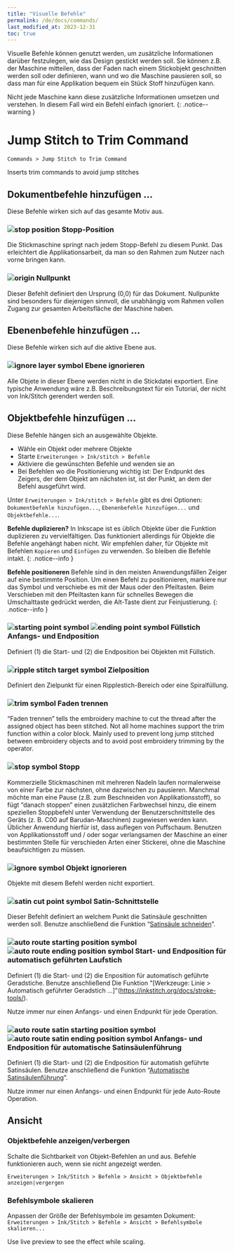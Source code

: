 ```yaml
---
title: "Visuelle Befehle"
permalink: /de/docs/commands/
last_modified_at: 2023-12-31
toc: true
---
```

Visuelle Befehle können genutzt werden, um zusätzliche Informationen darüber festzulegen, wie das Design gestickt werden soll. Sie können z.B. der Maschine mitteilen, dass der Faden nach einem Stickobjekt geschnitten werden soll oder definieren, wann und wo die Maschine pausieren soll, so dass man für eine Applikation bequem ein Stück Stoff hinzufügen kann.

Nicht jede Maschine kann diese zusätzliche Informationen umsetzen und verstehen. In diesem Fall wird ein Befehl einfach ignoriert.
{: .notice--warning }

# Jump Stitch to Trim Command

`Commands > Jump Stitch to Trim Command` 

Inserts trim commands to avoid jump stitches


## Dokumentbefehle hinzufügen ...

Diese Befehle wirken sich auf das gesamte Motiv aus.

### ![stop position](/assets/images/docs/visual-commands-stop-position.jpg) Stopp-Position

Die Stickmaschine springt nach jedem Stopp-Befehl zu diesem Punkt. Das erleichtert die Applikationsarbeit, da man so den Rahmen zum Nutzer nach vorne bringen kann.

### ![origin](/assets/images/docs/visual-commands-origin.jpg) Nullpunkt

Dieser Befehlt definiert den Ursprung (0,0) für das Dokument. Nullpunkte sind besonders für diejenigen sinnvoll, die unabhängig vom Rahmen vollen Zugang zur gesamten Arbeitsfläche der Maschine haben.


## Ebenenbefehle hinzufügen …

Diese Befehle wirken sich auf die aktive Ebene aus.

### ![ignore layer symbol](/assets/images/docs/visual-commands-ignore-layer.jpg) Ebene ignorieren

Alle Objete in dieser Ebene werden nicht in die Stickdatei exportiert. Eine typische Anwendung wäre z.B. Beschreibungstext für ein Tutorial, der nicht von Ink/Stitch gerendert werden soll.


## Objektbefehle hinzufügen …

Diese Befehle hängen sich an ausgewählte Objekte.

* Wähle ein Objekt oder mehrere Objekte
* Starte `Erweiterungen > Ink/stitch > Befehle`
* Aktiviere die gewünschten Befehle und wenden sie an
* Bei Befehlen wo die Positionierung wichtig ist: Der Endpunkt des Zeigers, der dem Objekt am nächsten ist, ist der Punkt, an dem der Befehl ausgeführt wird.

Unter `Erweiterungen > Ink/stitch > Befehle` gibt es drei Optionen: `Dokumentbefehle hinzufügen...`, `Ebenenbefehle hinzufügen...` und `Objektbefehle...`.

**Befehle duplizieren?** In Inkscape ist es üblich Objekte über die Funktion duplizieren zu vervielfältigen. Das funktioniert allerdings für Objekte die Befehle angehängt haben nicht. Wir empfehlen daher, für Objekte mit Befehlen `Kopieren` und `Einfügen` zu verwenden. So bleiben die Befehle intakt.
{: .notice--info }

**Befehle positioneren** Befehle sind in den meisten Anwendungsfällen Zeiger auf eine bestimmte Position. Um einen Befehl zu positionieren, markiere nur das Symbol und verschiebe es mit der Maus oder den Pfeiltasten. Beim Verschieben mit den Pfeiltasten kann für schnelles Bewegen die Umschalttaste gedrückt werden, die Alt-Taste dient zur Feinjustierung.
{: .notice--info }

### ![starting point symbol](/assets/images/docs/visual-commands-start.jpg) ![ending point symbol](/assets/images/docs/visual-commands-end.jpg) Füllstich Anfangs- und Endposition

Definiert (1) die Start- und (2) die Endposition bei Objekten mit Füllstich.

### ![ripple stitch target symbol](/assets/images/docs/visual-commands-ripple-target.png) Zielposition

Definiert den Zielpunkt für einen Ripplestich-Bereich oder eine Spiralfüllung.

### ![trim symbol](/assets/images/docs/visual-commands-trim.jpg) Faden trennen

“Faden trennen” tells the embroidery machine to cut the thread after the assigned object has been stitched. Not all home machines support the trim function within a color block. Mainly used to prevent long jump stitched between embroidery objects and to avoid post embroidery trimming by the operator.

### ![stop symbol](/assets/images/docs/visual-commands-stop.jpg) Stopp

Kommerzielle Stickmaschinen mit mehreren Nadeln laufen normalerweise von einer Farbe zur nächsten, ohne dazwischen zu pausieren. Manchmal möchte man eine Pause (z.B. zum Beschneiden von Applikationsstoff), so fügt “danach stoppen” einen zusätzlichen Farbwechsel hinzu, die einem speziellen Stoppbefehl unter Verwendung der Benutzerschnittstelle des Geräts (z. B. C00 auf Barudan-Maschinen) zugewiesen werden kann. Üblicher Anwendung hierfür ist, dass auflegen von Puffschaum. Benutzen von Applikationsstoff und / oder sogar verlangsamen der Maschine an einer bestimmten Stelle für verschieden Arten einer Stickerei, ohne die Maschine beaufsichtigen zu müssen.

### ![ignore symbol](/assets/images/docs/visual-commands-ignore.jpg) Objekt ignorieren

Objekte mit diesem Befehl werden nicht exportiert.

### ![satin cut point symbol](/assets/images/docs/visual-commands-satin-cut-point.jpg) Satin-Schnittstelle

Dieser Befehlt definiert an welchem Punkt die Satinsäule geschnitten werden soll. Benutze anschließend die Funktion “[Satinsäule schneiden](/de/docs/satin-tools/#satin-schnittstelle)”.

###  ![auto route starting position symbol](/assets/images/docs/visual-commands-auto-route-running-stitch-start.jpg) ![auto route  ending position symbol](/assets/images/docs/visual-commands-auto-route-running-stitch-end.jpg) Start- und Endposition für automatisch geführten Laufstich

Definiert (1) die Start- und (2) die Enposition für automatisch geführte Geradstiche. Benutze anschließend Die Funktion "[Werkzeuge: Linie > Automatisch geführter Geradstich ...]"(https://inkstitch.org/docs/stroke-tools/).

Nutze immer nur einen Anfangs- und einen Endpunkt für jede Operation.

###  ![auto route satin starting position symbol](/assets/images/docs/visual-commands-auto-route-satin-stitch-start.jpg) ![auto route satin ending position symbol](/assets/images/docs/visual-commands-auto-route-satin-stitch-end.jpg) Anfangs- und Endposition für automatische Satinsäulenführung

Definiert (1) die Start- und (2) die Endposition für automatish geführte Satinsäulen. Benutze anschließend die Funktion “[Automatische Satinsäulenführung](/de/docs/satin-tools/#automatische-satinsäulenführung)”.

Nutze immer nur einen Anfangs- und einen Endpunkt für jede Auto-Route Operation.


## Ansicht

### Objektbefehle anzeigen/verbergen

Schalte die Sichtbarkeit von Objekt-Befehlen an und aus. Befehle funktionieren auch, wenn sie nicht angezeigt werden.

`Erweiterungen > Ink/Stitch > Befehle > Ansicht > Objektbefehle anzeigen|vergergen`

### Befehlsymbole skalieren

Anpassen der Größe der Befehlsymbole im gesamten Dokument: `Erweiterungen > Ink/Stitch > Befehle > Ansicht > Befehlsymbole skalieren...`

Use live preview to see the effect while scaling.
